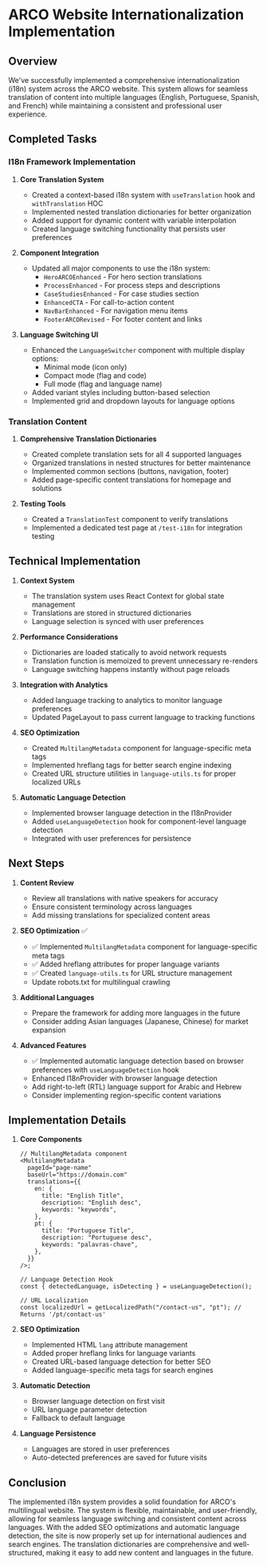 # ARCO Website Internationalization Implementation

## Overview

We've successfully implemented a comprehensive internationalization (i18n) system across the ARCO website. This system allows for seamless translation of content into multiple languages (English, Portuguese, Spanish, and French) while maintaining a consistent and professional user experience.

## Completed Tasks

### I18n Framework Implementation

1. **Core Translation System**

   - Created a context-based i18n system with `useTranslation` hook and `withTranslation` HOC
   - Implemented nested translation dictionaries for better organization
   - Added support for dynamic content with variable interpolation
   - Created language switching functionality that persists user preferences

2. **Component Integration**

   - Updated all major components to use the i18n system:
     - `HeroARCOEnhanced` - For hero section translations
     - `ProcessEnhanced` - For process steps and descriptions
     - `CaseStudiesEnhanced` - For case studies section
     - `EnhancedCTA` - For call-to-action content
     - `NavBarEnhanced` - For navigation menu items
     - `FooterARCORevised` - For footer content and links

3. **Language Switching UI**
   - Enhanced the `LanguageSwitcher` component with multiple display options:
     - Minimal mode (icon only)
     - Compact mode (flag and code)
     - Full mode (flag and language name)
   - Added variant styles including button-based selection
   - Implemented grid and dropdown layouts for language options

### Translation Content

1. **Comprehensive Translation Dictionaries**

   - Created complete translation sets for all 4 supported languages
   - Organized translations in nested structures for better maintenance
   - Implemented common sections (buttons, navigation, footer)
   - Added page-specific content translations for homepage and solutions

2. **Testing Tools**
   - Created a `TranslationTest` component to verify translations
   - Implemented a dedicated test page at `/test-i18n` for integration testing

## Technical Implementation

1. **Context System**

   - The translation system uses React Context for global state management
   - Translations are stored in structured dictionaries
   - Language selection is synced with user preferences

2. **Performance Considerations**

   - Dictionaries are loaded statically to avoid network requests
   - Translation function is memoized to prevent unnecessary re-renders
   - Language switching happens instantly without page reloads

3. **Integration with Analytics**
   - Added language tracking to analytics to monitor language preferences
   - Updated PageLayout to pass current language to tracking functions
4. **SEO Optimization**
   - Created `MultilangMetadata` component for language-specific meta tags
   - Implemented hreflang tags for better search engine indexing
   - Created URL structure utilities in `language-utils.ts` for proper localized URLs
5. **Automatic Language Detection**
   - Implemented browser language detection in the I18nProvider
   - Added `useLanguageDetection` hook for component-level language detection
   - Integrated with user preferences for persistence

## Next Steps

1. **Content Review**

   - Review all translations with native speakers for accuracy
   - Ensure consistent terminology across languages
   - Add missing translations for specialized content areas

2. **SEO Optimization** ✅

   - ✅ Implemented `MultilangMetadata` component for language-specific meta tags
   - ✅ Added hreflang attributes for proper language variants
   - ✅ Created `language-utils.ts` for URL structure management
   - Update robots.txt for multilingual crawling

3. **Additional Languages**

   - Prepare the framework for adding more languages in the future
   - Consider adding Asian languages (Japanese, Chinese) for market expansion

4. **Advanced Features**
   - ✅ Implemented automatic language detection based on browser preferences with `useLanguageDetection` hook
   - Enhanced I18nProvider with browser language detection
   - Add right-to-left (RTL) language support for Arabic and Hebrew
   - Consider implementing region-specific content variations

## Implementation Details

1. **Core Components**

   ```tsx
   // MultilangMetadata component
   <MultilangMetadata
     pageId="page-name"
     baseUrl="https://domain.com"
     translations={{
       en: {
         title: "English Title",
         description: "English desc",
         keywords: "keywords",
       },
       pt: {
         title: "Portuguese Title",
         description: "Portuguese desc",
         keywords: "palavras-chave",
       },
     }}
   />;

   // Language Detection Hook
   const { detectedLanguage, isDetecting } = useLanguageDetection();

   // URL Localization
   const localizedUrl = getLocalizedPath("/contact-us", "pt"); // Returns '/pt/contact-us'
   ```

2. **SEO Optimization**

   - Implemented HTML `lang` attribute management
   - Added proper hreflang links for language variants
   - Created URL-based language detection for better SEO
   - Added language-specific meta tags for search engines

3. **Automatic Detection**

   - Browser language detection on first visit
   - URL language parameter detection
   - Fallback to default language

4. **Language Persistence**
   - Languages are stored in user preferences
   - Auto-detected preferences are saved for future visits

## Conclusion

The implemented i18n system provides a solid foundation for ARCO's multilingual website. The system is flexible, maintainable, and user-friendly, allowing for seamless language switching and consistent content across languages. With the added SEO optimizations and automatic language detection, the site is now properly set up for international audiences and search engines. The translation dictionaries are comprehensive and well-structured, making it easy to add new content and languages in the future.
